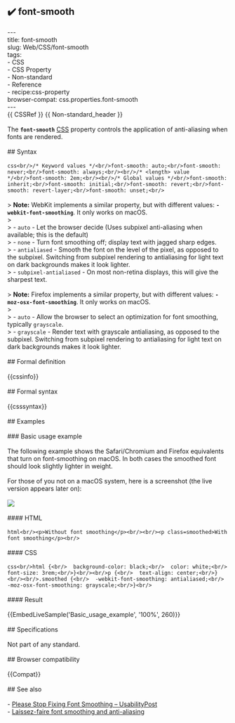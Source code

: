 ## ✔️ font-smooth 
 ---<br/>title: font-smooth<br/>slug: Web/CSS/font-smooth<br/>tags:<br/>  - CSS<br/>  - CSS Property<br/>  - Non-standard<br/>  - Reference<br/>  - recipe:css-property<br/>browser-compat: css.properties.font-smooth<br/>---<br/>{{ CSSRef }} {{ Non-standard_header }}<br/><br/>The **`font-smooth`** [CSS](/en-US/docs/Web/CSS) property controls the application of anti-aliasing when fonts are rendered.<br/><br/>## Syntax<br/><br/>```css<br/>/* Keyword values */<br/>font-smooth: auto;<br/>font-smooth: never;<br/>font-smooth: always;<br/><br/>/* <length> value */<br/>font-smooth: 2em;<br/><br/>/* Global values */<br/>font-smooth: inherit;<br/>font-smooth: initial;<br/>font-smooth: revert;<br/>font-smooth: revert-layer;<br/>font-smooth: unset;<br/>```<br/><br/>> **Note:** WebKit implements a similar property, but with different values: **`-webkit-font-smoothing`**. It only works on macOS.<br/>><br/>> - `auto` - Let the browser decide (Uses subpixel anti-aliasing when available; this is the default)<br/>> - `none` - Turn font smoothing off; display text with jagged sharp edges.<br/>> - `antialiased` - Smooth the font on the level of the pixel, as opposed to the subpixel. Switching from subpixel rendering to antialiasing for light text on dark backgrounds makes it look lighter.<br/>> - `subpixel-antialiased` - On most non-retina displays, this will give the sharpest text.<br/><br/>> **Note:** Firefox implements a similar property, but with different values: **`-moz-osx-font-smoothing`**. It only works on macOS.<br/>><br/>> - `auto` - Allow the browser to select an optimization for font smoothing, typically `grayscale`.<br/>> - `grayscale` - Render text with grayscale antialiasing, as opposed to the subpixel. Switching from subpixel rendering to antialiasing for light text on dark backgrounds makes it look lighter.<br/><br/>## Formal definition<br/><br/>{{cssinfo}}<br/><br/>## Formal syntax<br/><br/>{{csssyntax}}<br/><br/>## Examples<br/><br/>### Basic usage example<br/><br/>The following example shows the Safari/Chromium and Firefox equivalents that turn on font-smoothing on macOS. In both cases the smoothed font should look slightly lighter in weight.<br/><br/>For those of you not on a macOS system, here is a screenshot (the live version appears later on):<br/><br/>![](smoothing.png)<br/><br/>#### HTML<br/><br/>```html<br/><p>Without font smoothing</p><br/><br/><p class=smoothed>With font smoothing</p><br/>```<br/><br/>#### CSS<br/><br/>```css<br/>html {<br/>  background-color: black;<br/>  color: white;<br/>  font-size: 3rem;<br/>}<br/><br/>p {<br/>  text-align: center;<br/>}<br/><br/>.smoothed {<br/>  -webkit-font-smoothing: antialiased;<br/>  -moz-osx-font-smoothing: grayscale;<br/>}<br/>```<br/><br/>#### Result<br/><br/>{{EmbedLiveSample('Basic_usage_example', '100%', 260)}}<br/><br/>## Specifications<br/><br/>Not part of any standard.<br/><br/>## Browser compatibility<br/><br/>{{Compat}}<br/><br/>## See also<br/><br/>- [Please Stop Fixing Font Smoothing – UsabilityPost](https://usabilitypost.com/2012/11/05/stop-fixing-font-smoothing/)<br/>- [Laissez-faire font smoothing and anti-aliasing](https://www.zachleat.com/web/font-smooth/)<br/>